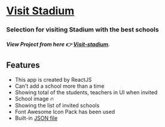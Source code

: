 # [Visit Stadium](https://github.com/ProgrammingHeroWC4/the-superhero-direction-jbmakib)

### Selection for visiting Stadium with the best schools

##### View Project from here 👉 [Visit-stadium](https://see-you-not-for-mind.netlify.app/).

## Features

-   This app is created by ReactJS
-   Can't add a school more than a time
-   Showing total of the students, teachers in UI when invited
-   School image 🔥
-   Showing the list of invited schools
-   Font Awesome Icon Pack has been used
-   Built-in [JSON file](https://github.com/ProgrammingHeroWC4/the-superhero-direction-jbmakib/blob/main/public/schools.JSON)

